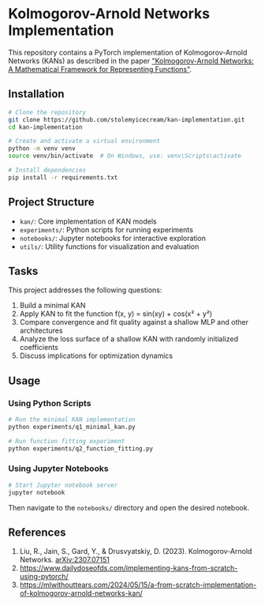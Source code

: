 # Kolmogorov-Arnold Networks Implementation

This repository contains a PyTorch implementation of Kolmogorov-Arnold Networks (KANs) as described in the paper ["Kolmogorov-Arnold Networks: A Mathematical Framework for Representing Functions"](https://arxiv.org/abs/2307.07151).

## Installation

```bash
# Clone the repository
git clone https://github.com/stolemyicecream/kan-implementation.git
cd kan-implementation

# Create and activate a virtual environment
python -m venv venv
source venv/bin/activate  # On Windows, use: venv\Scripts\activate

# Install dependencies
pip install -r requirements.txt
```

## Project Structure

- `kan/`: Core implementation of KAN models
- `experiments/`: Python scripts for running experiments
- `notebooks/`: Jupyter notebooks for interactive exploration
- `utils/`: Utility functions for visualization and evaluation

## Tasks

This project addresses the following questions:

1. Build a minimal KAN
2. Apply KAN to fit the function f(x, y) = sin(xy) + cos(x² + y²)
3. Compare convergence and fit quality against a shallow MLP and other architectures
4. Analyze the loss surface of a shallow KAN with randomly initialized coefficients
5. Discuss implications for optimization dynamics

## Usage

### Using Python Scripts

```bash
# Run the minimal KAN implementation
python experiments/q1_minimal_kan.py

# Run function fitting experiment
python experiments/q2_function_fitting.py
```

### Using Jupyter Notebooks

```bash
# Start Jupyter notebook server
jupyter notebook
```

Then navigate to the `notebooks/` directory and open the desired notebook.

## References

1. Liu, R., Jain, S., Gard, Y., & Drusvyatskiy, D. (2023). Kolmogorov-Arnold Networks. [arXiv:2307.07151](https://arxiv.org/abs/2307.07151)
2. https://www.dailydoseofds.com/implementing-kans-from-scratch-using-pytorch/
3. https://mlwithouttears.com/2024/05/15/a-from-scratch-implementation-of-kolmogorov-arnold-networks-kan/